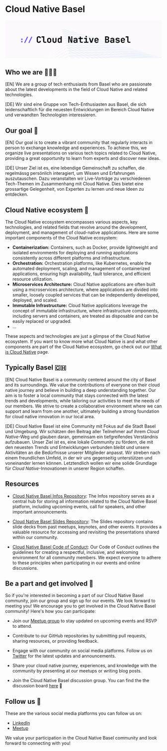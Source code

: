# Cloud Native Basel

![cloud-native-basel-header](https://raw.githubusercontent.com/cloudnativebasel/static/main/images/cloud-native-basel-header.png)

## Who we are 🙋🏼‍♂️

[EN] We are a group of tech enthusiasts from Basel who are passionate about the latest developments in the field of Cloud Native and related technologies.

[DE] Wir sind eine Gruppe von Tech-Enthusiasten aus Basel, die sich leidenschaftlich für die neuesten Entwicklungen im Bereich Cloud Native und verwandten Technologien interessieren.

## Our goal 🏁

[EN] Our goal is to create a vibrant community that regularly interacts in person to exchange knowledge and experiences. To achieve this, we organize live presentations on various tech topics related to Cloud Native, providing a great opportunity to learn from experts and discover new ideas.

[DE] Unser Ziel ist es, eine lebendige Gemeinschaft zu schaffen, die regelmässg persönlich interagiert, um Wissen und Erfahrungen auszutauschen. Dazu veranstalten wir Live-Vorträge zu verschiedenen Tech-Themen im Zusammenhang mit Cloud Native. Dies bietet eine grossartige Gelegenheit, von Experten zu lernen und neue Ideen zu entdecken.

## Cloud Native ecosystem 🌱

The Cloud Native ecosystem encompasses various aspects, key technologies, and related fields that revolve around the development, deployment, and management of cloud-native applications. Here are some important components of the Cloud Native ecosystem:

- **Containerization:** Containers, such as Docker, provide lightweight and isolated environments for deploying and running applications consistently across different platforms and infrastructure.
- **Orchestration:** Orchestration platforms, like Kubernetes, enable the automated deployment, scaling, and management of containerized applications, ensuring high availability, fault tolerance, and efficient resource utilization.
- **Microservices Architecture:** Cloud Native applications are often built using a microservices architecture, where applications are divided into smaller, loosely coupled services that can be independently developed, deployed, and scaled.
- **Immutable Infrastructure:** Cloud Native applications leverage the concept of immutable infrastructure, where infrastructure components, including servers and containers, are treated as disposable and can be easily replaced or upgraded.
- ...

These aspects and technologies are just a glimpse of the Cloud Native ecosystem. If you want to know more what Cloud Native is and what other components are part of the Cloud Native ecosystem, go check out our [What is Cloud Native](https://github.com/cloudnativebasel/infos/blob/main/resources/what-is-cloud-native.md) page.

## Typically Basel 🇨🇭

[EN] Cloud Native Basel is a community centered around the city of Basel and its surroundings. We value the contributions of everyone on their cloud native journey and believe in building a deep understanding together. Our aim is to foster a local community that stays connected with the latest trends and developments, while tailoring our activities to meet the needs of our members. We strive to create a collaborative environment where we can support and learn from one another, ultimately building a strong foundation for cloud native innovation in our local area.

[DE] Cloud Native Basel ist eine Community mit Fokus auf die Stadt Basel und Umgebung. Wir schätzen den Beitrag aller Teilnehmer auf ihrem _Cloud Native_-Weg und glauben daran, gemeinsam ein tiefgreifendes Verständnis aufzubauen. Unser Ziel ist es, eine lokale Community zu fördern, die mit den neuesten Trends und Entwicklungen verbunden bleibt und unsere Aktivitäten an die Bedürfnisse unserer Mitglieder anpasst. Wir streben nach einem freundlichen Umfeld, in der wir uns gegenseitig unterstützen und voneinander lernen können. Letztendlich wollen wir eine solide Grundlage für _Cloud Native_-Innovationen in unserer Region schaffen.

## Resources

- [Cloud Native Basel Infos Repository](https://github.com/cloudnativebasel/infos): The Infos repository serves as a central hub for storing all information related to the Cloud Native Basel platform, including upcoming events, call for speakers, and other important announcements.

- [Cloud Native Basel Slides Repository](https://github.com/cloudnativebasel/slides): The Slides repository contains slide decks from past meetups, keynotes, and other events. It provides a valuable resource for accessing and revisiting the presentations shared within our community.

- [Cloud Native Basel Code of Conduct](https://github.com/cloudnativebasel/infos/blob/main/code-of-conduct.md): Our Code of Conduct outlines the guidelines for creating a respectful, inclusive, and welcoming environment for all community members. We expect everyone to adhere to these principles when participating in our events and online discussions.

## Be a part and get involved 🙇

So if you're interested in becoming a part of our Cloud Native Basel community, join our group and sign up for our events. We look forward to meeting you! We encourage you to get involved in the Cloud Native Basel community! Here's how you can participate:

- Join our [Meetup group](https://www.meetup.com/cloudnativebasel) to stay updated on upcoming events and RSVP to attend.

- Contribute to our GitHub repositories by submitting pull requests, sharing resources, or providing feedback.

- Engage with our community on social media platforms. Follow us on [Twitter](https://twitter.com/cloudnativebasel) for the latest updates and announcements.

- Share your cloud native journey, experiences, and knowledge with the community by presenting at our meetups or writing blog posts.

- Join the Cloud Native Basel discussion group. You can find the the discussion board [here](https://github.com/orgs/cloudnativebasel/discussions) 💬

## Follow us 🙏

These are the various social media platforms you can follow us on:

- [LinkedIn](https://www.linkedin.com/company/cloudnativebasel/)
- [Meetup](https://www.meetup.com/cloudnativebasel/)

We value your participation in the Cloud Native Basel community and look forward to connecting with you!
